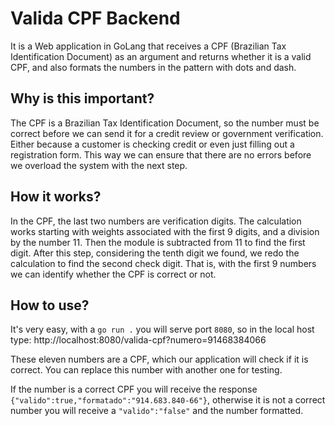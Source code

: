 # Valida CPF Backend

It is a Web application in GoLang that receives a CPF (Brazilian Tax Identification Document) as an argument and returns whether it is a valid CPF, and also formats the numbers in the pattern with dots and dash.

## **Why is this important?**

The CPF is a Brazilian Tax Identification Document, so the number must be correct before we can send it for a credit review or government verification.
Either because a customer is checking credit or even just filling out a registration form.
This way we can ensure that there are no errors before we overload the system with the next step.

## **How it works?**

In the CPF, the last two numbers are verification digits. The calculation works starting with weights associated with the first 9 digits, and a division by the number 11. Then the module is subtracted from 11 to find the first digit. After this step, considering the tenth digit we found, we redo the calculation to find the second check digit. That is, with the first 9 numbers we can identify whether the CPF is correct or not.

## **How to use?**

It's very easy, with a `go run .` you will serve port `8080`, so in the local host type: http://localhost:8080/valida-cpf?numero=91468384066

These eleven numbers are a CPF, which our application will check if it is correct. You can replace this number with another one for testing.

If the number is a correct CPF you will receive the response `{"valido":true,"formatado":"914.683.840-66"}`, otherwise it is not a correct number you will receive a `"valido":"false"` and the number formatted.
